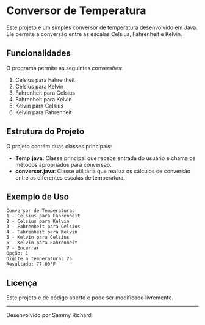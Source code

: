 # Conversor de Temperatura

Este projeto é um simples conversor de temperatura desenvolvido em Java. Ele permite a conversão entre as escalas Celsius, Fahrenheit e Kelvin.

## Funcionalidades
O programa permite as seguintes conversões:
1. Celsius para Fahrenheit
2. Celsius para Kelvin
3. Fahrenheit para Celsius
4. Fahrenheit para Kelvin
5. Kelvin para Celsius
6. Kelvin para Fahrenheit

## Estrutura do Projeto
O projeto contém duas classes principais:
- **Temp.java**: Classe principal que recebe entrada do usuário e chama os métodos apropriados para conversão.
- **conversor.java**: Classe utilitária que realiza os cálculos de conversão entre as diferentes escalas de temperatura.
  
## Exemplo de Uso
```
Conversor de Temperatura:
1 - Celsius para Fahrenheit
2 - Celsius para Kelvin
3 - Fahrenheit para Celsius
4 - Fahrenheit para Kelvin
5 - Kelvin para Celsius
6 - Kelvin para Fahrenheit
7 - Encerrar
Opção: 1
Digite a temperatura: 25
Resultado: 77.00°F
```
## Licença
Este projeto é de código aberto e pode ser modificado livremente.

---
Desenvolvido por Sammy Richard

